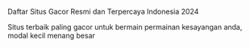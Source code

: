 Daftar Situs Gacor Resmi dan Terpercaya Indonesia 2024

Situs terbaik paling gacor untuk bermain permainan kesayangan anda, modal kecil menang besar
